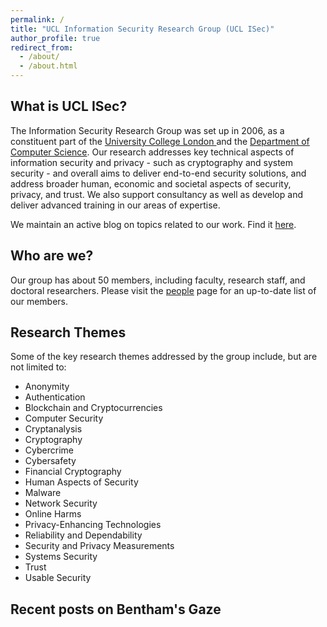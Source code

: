 ```yaml
---
permalink: /
title: "UCL Information Security Research Group (UCL ISec)"
author_profile: true
redirect_from: 
  - /about/
  - /about.html
---
```


## What is UCL ISec?

The Information Security Research Group was set up in 2006, as a constituent part of the [University College London
](https://www.ucl.ac.uk) and the [Department of Computer Science](https://www.ucl.ac.uk/computer-science/). Our research addresses key technical aspects of information security and privacy - such as cryptography and system security - and overall aims to deliver end-to-end security solutions, and address broader human, economic and societal aspects of security, privacy, and trust. We also support consultancy as well as develop and deliver advanced training in our areas of expertise. 

We maintain an active blog on topics related to our work. Find it [here](https://www.benthamsgaze.org/).

## Who are we?
Our group has about 50 members, including faculty, research staff, and doctoral researchers. Please visit the [people](/people) page for an up-to-date list of our members.

## Research Themes
Some of the key research themes addressed by the group include, but are not limited to:

- Anonymity
- Authentication
- Blockchain and Cryptocurrencies
- Computer Security
- Cryptanalysis
- Cryptography
- Cybercrime
- Cybersafety
- Financial Cryptography
- Human Aspects of Security
- Malware
- Network Security
- Online Harms
- Privacy-Enhancing Technologies
- Reliability and Dependability
- Security and Privacy Measurements
- Systems Security
- Trust
- Usable Security

## Recent posts on Bentham's Gaze

<div id="feed"></div>

<script src=" https://cdn.jsdelivr.net/npm/rss-parser@3.13.0/dist/rss-parser.min.js "></script>
<script>
let parser = new RSSParser();
parser.parseURL("https://www.benthamsgaze.org/feed/", function(err, feed) {
  if (err) throw err;
  //console.log(feed.title);
  limit = 5;
  feed.items.slice(0,limit).forEach(function(entry) {
    //console.log(entry.title + ':' + entry.link);
    e = document.createElement('a');
    e.appendChild(document.createTextNode(entry.title));
    e.href = entry.link;
    f = document.getElementById('feed');
    p = document.createElement('p');
    p.appendChild(e);
    d = new Date(entry.isoDate);
    p.appendChild(document.createTextNode(' by ' + entry.creator + ' on ' + d.toDateString()));
    f.appendChild(p);
  })
})
</script>
